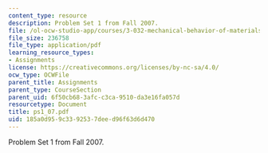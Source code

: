 ```yaml
---
content_type: resource
description: Problem Set 1 from Fall 2007.
file: /ol-ocw-studio-app/courses/3-032-mechanical-behavior-of-materials-fall-2007/185a0d959c3392537deed96f63d6d470_ps1_07.pdf
file_size: 236758
file_type: application/pdf
learning_resource_types:
- Assignments
license: https://creativecommons.org/licenses/by-nc-sa/4.0/
ocw_type: OCWFile
parent_title: Assignments
parent_type: CourseSection
parent_uid: 6f50cb68-3afc-c3ca-9510-da3e16fa057d
resourcetype: Document
title: ps1_07.pdf
uid: 185a0d95-9c33-9253-7dee-d96f63d6d470
---
```

Problem Set 1 from Fall 2007.